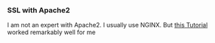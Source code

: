 ### SSL with Apache2

I am not an expert with Apache2. I usually use NGINX. But [this Tutorial](https://doc.owncloud.com/server/next/admin_manual/installation/letsencrypt/apache.html) worked remarkably well for me
